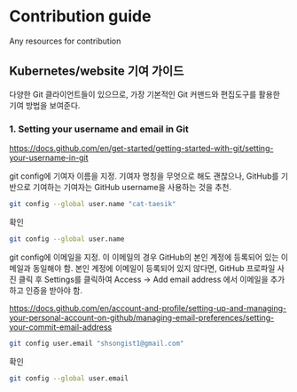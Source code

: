 # Contribution guide
Any resources for contribution

## Kubernetes/website 기여 가이드

다양한 Git 클라이언트들이 있으므로, 가장 기본적인 Git 커맨드와 편집도구를 활용한 기여 방법을 보여준다.

### 1. Setting your username and email in Git

https://docs.github.com/en/get-started/getting-started-with-git/setting-your-username-in-git

git config에 기여자 이름을 지정. 
기여자 명칭을 무엇으로 해도 괜찮으나, GitHub를 기반으로 기여하는 기여자는 GitHub username을 사용하는 것을 추천.

```bash
git config --global user.name "cat-taesik"
```

확인
```bash
git config --global user.name
```

git config에 이메일을 지정.
이 이메일의 경우 GitHub의 본인 계정에 등록되어 있는 이메일과 동일해야 함.
본인 계정에 이메일이 등록되어 있지 않다면, GitHub 프로파일 사진 클릭 후 Settings를 클릭하여 Access -> Add email address 에서 이메일을 추가하고 인증을 받아야 함.

https://docs.github.com/en/account-and-profile/setting-up-and-managing-your-personal-account-on-github/managing-email-preferences/setting-your-commit-email-address

```bash
git config user.email "shsongist1@gmail.com"
```

확인
```bash
git config --global user.email
```

